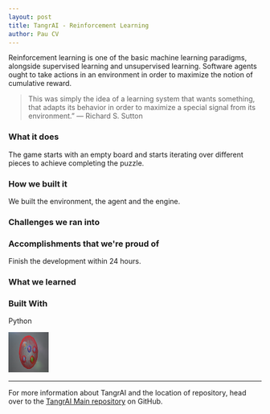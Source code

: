 ```yaml
---
layout: post
title: TangrAI - Reinforcement Learning
author: Pau CV
---
```


Reinforcement learning is one of the basic machine learning paradigms, alongside supervised learning and unsupervised learning. Software agents ought to take actions in an environment in order to maximize the notion of cumulative reward. 

> This was simply the idea of a learning system that wants something, that adapts its behavior in order to maximize a special signal from its environment.” — Richard S. Sutton


### What it does
The game starts with an empty board and starts iterating over different pieces to achieve completing the puzzle.

### How we built it
We built the environment, the agent and the engine. 

### Challenges we ran into

### Accomplishments that we're proud of
Finish the development within 24 hours.

### What we learned


### Built With
Python

<a href="https://github.com/paucutrina/HackathonUC">
    <img src="images/logo.png" alt="Logo" width="80" height="80" class="center">
</a>

----
 For more information about TangrAI and the location of repository, head over to the [TangrAI Main repository](https://github.com/4quarks/HackathonUC) on GitHub.
